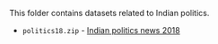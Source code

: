 This folder contains datasets related to Indian politics.

- `politics18.zip` - [Indian politics news 2018](https://www.kaggle.com/datasets/xenomorph/indian-politics-news-2018)
